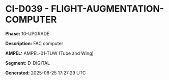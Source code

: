 # CI-D039 - FLIGHT-AUGMENTATION-COMPUTER

**Phase:** 10-UPGRADE

**Description:** FAC computer

**AMPEL:** AMPEL-01-TUW (Tube and Wing)

**Segment:** D-DIGITAL

**Generated:** 2025-08-25 17:27:29 UTC
